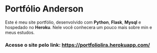 # Portfólio Anderson
Este é meu site portfólio, desenvolvido com **Python**, **Flask**, **Mysql** e hospedado no **Heroku**. Nele você conhecera um pouco mais sobre min e meus estudos.

### Acesse o site pelo link: <https://portfoliolira.herokuapp.com/>
